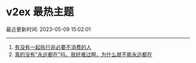 # v2ex 最热主题

最近更新时间: 2023-05-09 15:02:01

--- 
1. [有没有一起执行非必要不消费的人](https://www.v2ex.com/t/938467) 
2. [真的没有"永远都在"吗，我好难过啊，为什么就不能永远都在](https://www.v2ex.com/t/938493) 

